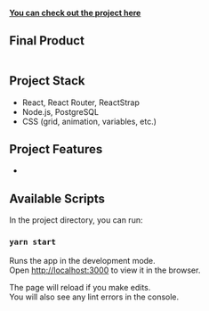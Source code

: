 **[You can check out the project here]()**

## Final Product

![]()

## Project Stack

- React, React Router, ReactStrap
- Node.js, PostgreSQL
- CSS (grid, animation, variables, etc.)

## Project Features

-

## Available Scripts

In the project directory, you can run:

### `yarn start`

Runs the app in the development mode.<br />
Open [http://localhost:3000](http://localhost:3000) to view it in the browser.

The page will reload if you make edits.<br />
You will also see any lint errors in the console.
